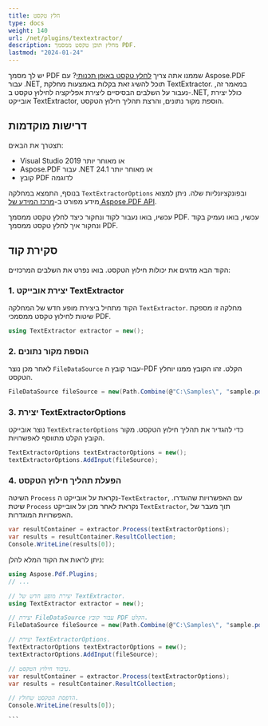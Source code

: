 ```yaml
---
title: חלץ טקסט
type: docs
weight: 140
url: /net/plugins/textextractor/
description: מחלץ תוכן טקסט ממסמך PDF.
lastmod: "2024-01-24"
---
```


יש לך מסמך PDF שממנו אתה צריך [לחלץ טקסט באופן תכנותי](https://products.aspose.org/pdf/net/text-extractor/)? עם Aspose.PDF עבור .NET, תוכל להשיג זאת בקלות באמצעות מחלקת TextExtractor. במאמר זה, נעבור על השלבים הבסיסיים ליצירת אפליקציה לחילוץ טקסט ב-.NET, כולל יצירת אובייקט TextExtractor, הוספת מקור נתונים, והרצת תהליך חילוץ הטקסט.

## דרישות מוקדמות

תצטרך את הבאים:

* Visual Studio 2019 או מאוחר יותר
* Aspose.PDF עבור .NET 24.1 או מאוחר יותר
* קובץ PDF לדוגמה

בנוסף, התמצא במחלקה `TextExtractorOptions` ובפונקציונליות שלה. ניתן למצוא מידע מפורט ב-[מרכז המידע של Aspose.PDF API](https://reference.aspose.com/pdf/net/aspose.pdf/TextExtractorOptions/).

עכשיו, בואו נעבור לקוד ונחקור כיצד לחלץ טקסט ממסמך PDF.
עכשיו, בואו נעמיק בקוד ונחקור איך לחלץ טקסט ממסמך PDF.

## סקירת קוד

הקוד הבא מדגים את יכולות חילוץ הטקסט. בואו נפרט את השלבים המרכזיים:

### 1. יצירת אובייקט TextExtractor

הקוד מתחיל ביצירת מופע חדש של המחלקה `TextExtractor`. מחלקה זו מספקת שיטות לחילוץ טקסט ממסמכי PDF.

```csharp
using TextExtractor extractor = new();
```

### 2. הוספת מקור נתונים

לאחר מכן נוצר `FileDataSource` עבור קובץ ה-PDF הקלט. זהו הקובץ ממנו יוחלץ הטקסט.

```csharp
FileDataSource fileSource = new(Path.Combine(@"C:\Samples\", "sample.pdf"));
```

### 3. יצירת TextExtractorOptions

נוצר אובייקט `TextExtractorOptions` כדי להגדיר את תהליך חילוץ הטקסט. מקור הקובץ הקלט מתווסף לאפשרויות.

```csharp
TextExtractorOptions textExtractorOptions = new();
textExtractorOptions.AddInput(fileSource);
```

### 4. הפעלת תהליך חילוץ הטקסט

השיטה `Process` נקראת על אובייקט ה-`TextExtractor`, עם האפשרויות שהוגדרו.
שיטת `Process` נקראת לאחר מכן על אובייקט `TextExtractor`, תוך מעבר של האפשרויות המוגדרות.

```csharp
var resultContainer = extractor.Process(textExtractorOptions);
var results = resultContainer.ResultCollection;
Console.WriteLine(results[0]);
```

ניתן לראות את הקוד המלא להלן:

``````cs
using Aspose.Pdf.Plugins;
// ...

// יצירת מופע חדש של TextExtractor.
using TextExtractor extractor = new();

// יצירת FileDataSource עבור קובץ PDF הקלט.
FileDataSource fileSource = new(Path.Combine(@"C:\Samples\", "sample.pdf"));

// יצירת TextExtractorOptions.
TextExtractorOptions textExtractorOptions = new();
textExtractorOptions.AddInput(fileSource);

// עיבוד חילוץ הטקסט.
var resultContainer = extractor.Process(textExtractorOptions);
var results = resultContainer.ResultCollection;

// הדפסת הטקסט שחולץ.
Console.WriteLine(results[0]);

```

